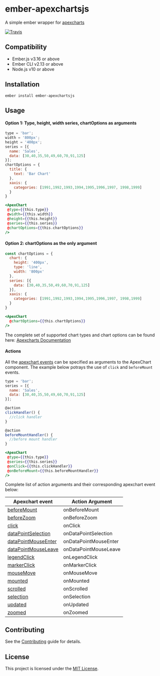 ember-apexchartsjs
==============================================================================

A simple ember wrapper for [apexcharts](https://apexcharts.com)

[![Travis][build-badge]][build]


Compatibility
------------------------------------------------------------------------------

* Ember.js v3.16 or above
* Ember CLI v2.13 or above
* Node.js v10 or above


Installation
------------------------------------------------------------------------------

```
ember install ember-apexchartsjs
```

Usage
------------------------------------------------------------------------------

#### Option 1: Type, height, width series, chartOptions as arguments

```js
type = 'bar';
width = '800px';
height = '400px';
series = [{
  name: 'Sales',
  data: [30,40,35,50,49,60,70,91,125]
}];
chartOptions = {
  title: {
    text: 'Bar Chart'
  },
  xaxis: {
    categories: [1991,1992,1993,1994,1995,1996,1997, 1998,1999]
  }
}
```

```hbs
<ApexChart
 @type={{this.type}}
 @width={{this.width}}
 @height={{this.height}}
 @series={{this.series}}
 @chartOptions={{this.chartOptions}}
/>
```

#### Option 2: chartOptions as the only argument

```js
const chartOptions = {
  chart: {
    height: '400px',
    type: 'line',
    width: '800px'
  },
  series: [{
    data: [30,40,35,50,49,60,70,91,125]
  }],
  xaxis: {
    categories: [1991,1992,1993,1994,1995,1996,1997, 1998,1999]
  }
}
```

```hbs
<ApexChart
  @chartOptions={{this.chartOptions}}
/>
```

The complete set of supported chart types and chart options can be found here: [Apexcharts Documentation](https://apexcharts.com/docs)

#### Actions

All the [apexchart events](https://apexcharts.com/docs/options/chart/events/) can be specified as arguments to the ApexChart component. 
The example below potrays the use of `click` and `beforeMount` events.

```js
type = 'bar';
series = [{
  name: 'Sales',
  data: [30,40,35,50,49,60,70,91,125]
}];

@action
clickHandler() {
  //click handler
}

@action
beforeMountHandler() {
  //before mount handler
}
```

```hbs
<ApexChart
 @type={{this.type}}
 @series={{this.series}}
 @onClick={{this.clickHandler}}
 @onBeforeMount={{this.beforeMountHandler}}
/>
```

Complete list of action arguments and their corresponding apexchart event below:

| Apexchart event | Action Argument | 
| ------------- |-------------| 
| [beforeMount](https://apexcharts.com/docs/options/chart/events/#beforeMount) | onBeforeMount | 
| [beforeZoom](https://apexcharts.com/docs/options/chart/events/#beforeZoom) | onBeforeZoom |
| [click](https://apexcharts.com/docs/options/chart/events/#zoom) | onClick |
| [dataPointSelection](https://apexcharts.com/docs/options/chart/events/#dataPointSelection) | onDataPointSelection | 
| [dataPointMouseEnter](https://apexcharts.com/docs/options/chart/events/#dataPointMouseEnter) | onDataPointMouseEnter | 
| [dataPointMouseLeave](https://apexcharts.com/docs/options/chart/events/#dataPointMouseLeave) | onDataPointMouseLeave | 
| [legendClick](https://apexcharts.com/docs/options/chart/events/#legendClick) | onLegendClick | 
| [markerClick](https://apexcharts.com/docs/options/chart/events/#markerClick) | onMarkerClick | 
| [mouseMove](https://apexcharts.com/docs/options/chart/events/#mouseMove) | onMouseMove | 
| [mounted](https://apexcharts.com/docs/options/chart/events/#mounted) | onMounted | 
| [scrolled](https://apexcharts.com/docs/options/chart/events/#scrolled) | onScrolled | 
| [selection](https://apexcharts.com/docs/options/chart/events/#selection) | onSelection | 
| [updated](https://apexcharts.com/docs/options/chart/events/#updated) | onUpdated | 
| [zoomed](https://apexcharts.com/docs/options/chart/events/#zoomed) | onZoomed |

Contributing
------------------------------------------------------------------------------

See the [Contributing](CONTRIBUTING.md) guide for details.


License
------------------------------------------------------------------------------

This project is licensed under the [MIT License](LICENSE.md).

[build-badge]: https://travis-ci.org/balajimanoharan/ember-apexchartsjs.svg?branch=master
[build]: https://travis-ci.org/balajimanoharan/ember-apexchartsjs
